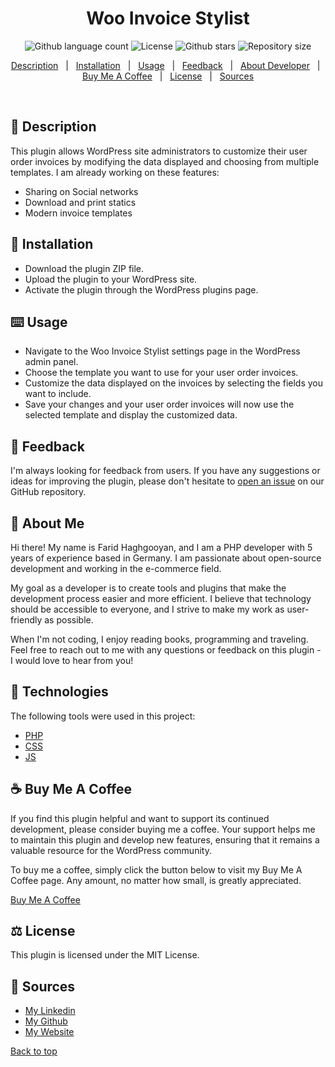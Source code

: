 <h1 align="center">Woo Invoice Stylist</h1>

<p align="center">
  <img alt="Github language count" src="https://img.shields.io/badge/Technologies-PHP,%20JavaScript,%20CSS-blue">
  <img alt="License" src="https://img.shields.io/badge/license-GPLv2-green.svg">
  <img alt="Github stars" src="https://img.shields.io/github/stars/faridhaghgooyan/programming-challenges?color=56BEB8" />
  <img alt="Repository size" src="https://img.shields.io/github/repo-size/faridhaghgooyan/programming-challenges?color=56BEB8">
</p>


<p align="center">
    <a href="#dart-description">Description</a> &#xa0; | &#xa0; 
    <a href="#notebook-installation">Installation</a> &#xa0; | &#xa0;
    <a href="#keyboard-usage">Usage</a> &#xa0; | &#xa0;
    <a href="#speech_balloon-feedback">Feedback</a> &#xa0; | &#xa0;
    <a href="#briefcase-about-me">About Developer</a> &#xa0; | &#xa0;
    <a href="#coffee-buy-me-a-coffee">Buy Me A Coffee</a> &#xa0; | &#xa0;
    <a href="#balance_scale-license">License</a> &#xa0; | &#xa0;
    <a href="#memo-Sources">Sources</a> 
</p>

<br>

## :dart: Description ##

This plugin allows WordPress site administrators to customize their user order invoices by modifying the data displayed and choosing from multiple templates. I am already working on these features:
- Sharing on Social networks
- Download and print statics
- Modern invoice templates

## :notebook: Installation ##

- Download the plugin ZIP file.
- Upload the plugin to your WordPress site.
- Activate the plugin through the WordPress plugins page.



## :keyboard: Usage ##

- Navigate to the Woo Invoice Stylist settings page in the WordPress admin panel.
- Choose the template you want to use for your user order invoices.
- Customize the data displayed on the invoices by selecting the fields you want to include.
- Save your changes and your user order invoices will now use the selected template and display the customized data.

## :speech_balloon: Feedback ##

I'm always looking for feedback from users. If you have any suggestions or ideas for improving the plugin, please don't hesitate to [open an issue](https://github.com/faridhaghgooyan/woo-invoice-stylist/issues) on our GitHub repository.

## :briefcase: About Me ##

Hi there! My name is Farid Haghgooyan, and I am a PHP developer with 5 years of experience based in Germany. I am passionate about open-source development and working in the e-commerce field.

My goal as a developer is to create tools and plugins that make the development process easier and more efficient. I believe that technology should be accessible to everyone, and I strive to make my work as user-friendly as possible.

When I'm not coding, I enjoy reading books, programming and traveling. Feel free to reach out to me with any questions or feedback on this plugin - I would love to hear from you!



## :rocket: Technologies ##

The following tools were used in this project:

- [PHP](https://www.php.net/)
- [CSS](https://www.w3schools.com/css/)
- [JS](https://developer.mozilla.org/en-US/docs/Web/JavaScript)

## :coffee: Buy Me A Coffee ##

If you find this plugin helpful and want to support its continued development, please consider buying me a coffee. Your support helps me to maintain this plugin and develop new features, ensuring that it remains a valuable resource for the WordPress community.

To buy me a coffee, simply click the button below to visit my Buy Me A Coffee page. Any amount, no matter how small, is greatly appreciated.

[Buy Me A Coffee](https://www.buymeacoffee.com/mrhaghgooyan)


## :balance_scale: License ##

This plugin is licensed under the MIT License.


## :memo: Sources ##

- [My Linkedin](https://www.linkedin.com/in/farid-haghgooyan/)
- [My Github](https://github.com/faridhaghgooyan)
- [My Website](https://mrhaghgooyan.com/)


<a href="#top">Back to top</a>
